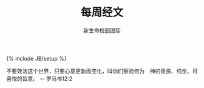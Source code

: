 ﻿---
layout: post
title: "每周经文"
description: ""
author: "新生命校园团契"
category: 经文分享
tags: [灵修]
---
{% include JB/setup %}

不要效法这个世界，只要心意更新而变化，叫你们察验何为　神的善良、纯全、可喜悦的旨意。 -- 罗马书12:2

